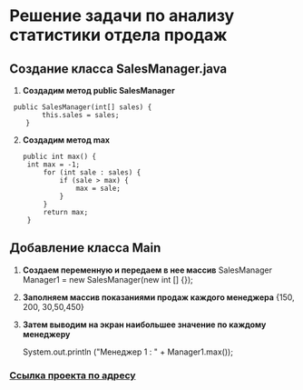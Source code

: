 # Решение задачи по анализу статистики отдела продаж
## Создание класса SalesManager.java
1. **Создадим метод public SalesManager**
```
 public SalesManager(int[] sales) {
        this.sales = sales;
    }
```
2. **Cоздадим метод max**

   ```
   public int max() {
    int max = -1;
        for (int sale : sales) {
            if (sale > max) {
                max = sale;
            }
        }
        return max;
    } 
    ```
## Добавление класса Main
1. **Создаем переменную и передаем в нее массив**
   SalesManager Manager1 = new SalesManager(new int [] {});

1. **Заполняем массив показаниями продаж каждого менеджера**
   {150, 200, 30,50,450}

1. **Затем выводим на экран наибольшее значение по каждому менеджеру**

   System.out.println ("Менеджер 1 : " + Manager1.max());

### [Ссылка проекта по адресу](https://github.com/RibTani1984/project.git) 